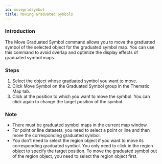 ```yaml
---
id: movegridsymbol
title: Moving Graduated Symbols
---
```

### Introduction

The Move Graduated Symbol command allows you to move the graduated symbol of the selected object for the graduated symbol map. You can use this command to avoid overlap and optimize the display effects of graduated symbol maps.

### Steps

1. Select the object whose graduated symbol you want to move. 
2. Click Move Symbol on the Graduated Symbol group in the Thematic Map tab.
3. Click at the position to which you want to move the symbol. You can click again to change the target position of the symbol. 

### Note

* There must be graduated symbol maps in the current map window.
* For point or line datasets, you need to select a point or line and then move the corresponding graduated symbol. 
* You don't need to select the region object if you want to move its corresponding graduated symbol. You only need to click in the region object to specify the target position. To move the graduated symbol out of the region object, you need to select the region object first. 


